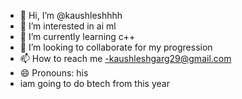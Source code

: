 - 👋 Hi, I’m @kaushleshhhh
- 👀 I’m interested in ai ml
- 🌱 I’m currently learning c++
- 💞️ I’m looking to collaborate for my progression
- 📫 How to reach me -kaushleshgarg29@gmail.com
- 😄 Pronouns: his
- iam going to do btech from this year 

<!---
kaushleshhhh/kaushleshhhh is a ✨ special ✨ repository because its `README.md` (this file) appears on your GitHub profile.
You can click the Preview link to take a look at your changes.
--->
